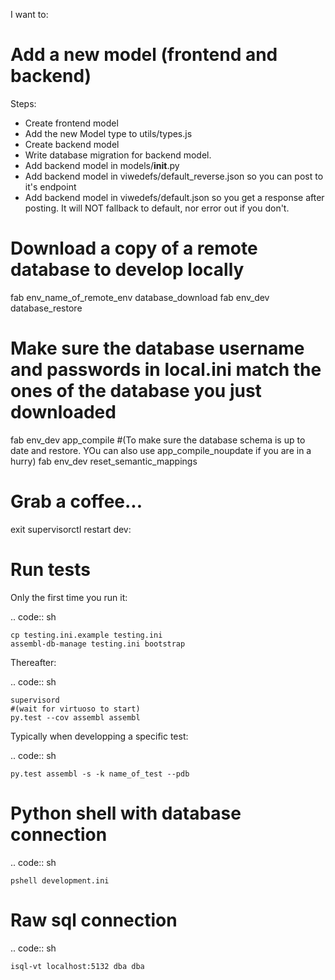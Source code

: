 I want to:

Add a new model (frontend and backend)
======================================
Steps:
- Create frontend model
- Add the new Model type to utils/types.js
- Create backend model
- Write database migration for backend model.
- Add backend model in models/__init__.py
- Add backend model in viwedefs/default_reverse.json so you can post to it's endpoint
- Add backend model in viwedefs/default.json so you get a response after posting.  It will NOT fallback to default, nor error out if you don't.

Download a copy of a remote database to develop locally
=======================================================

  fab env_name_of_remote_env database_download
  fab env_dev database_restore
  # Make sure the database username and passwords in local.ini match the ones of the database you just downloaded
  fab env_dev app_compile #(To make sure the database schema is up to date and restore.  YOu can also use app_compile_noupdate if you are in a hurry)
  fab env_dev reset_semantic_mappings
  # Grab a coffee...
  exit
  supervisorctl restart dev:

  
Run tests
=============

Only the first time you run it:

.. code:: sh

    cp testing.ini.example testing.ini
    assembl-db-manage testing.ini bootstrap

Thereafter:

.. code:: sh

    supervisord
    #(wait for virtuoso to start)
    py.test --cov assembl assembl

Typically when developping a specific test:

.. code:: sh

    py.test assembl -s -k name_of_test --pdb

Python shell with database connection
=====================================

.. code:: sh

    pshell development.ini

Raw sql connection
==================

.. code:: sh

    isql-vt localhost:5132 dba dba